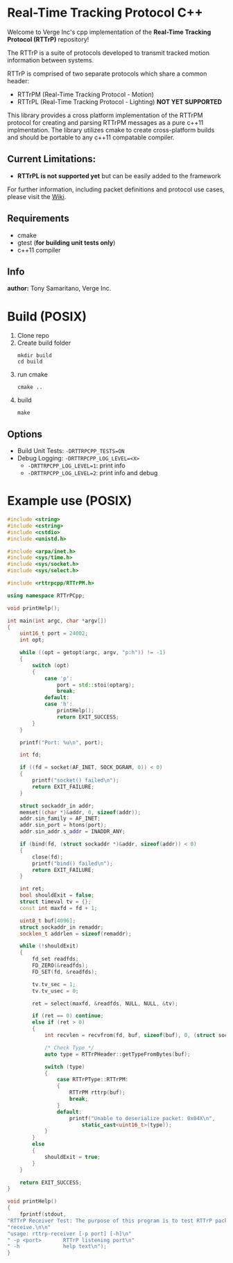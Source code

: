 # Real-Time Tracking Protocol C++
Welcome to Verge Inc's cpp implementation of the **Real-Time Tracking Protocol (RTTrP)** repository!

The RTTrP is a suite of protocols developed to transmit tracked motion information between systems.

RTTrP is comprised of two separate protocols which share a common header:

* RTTrPM (Real-Time Tracking Protocol - Motion)
* RTTrPL (Real-Time Tracking Protocol - Lighting) **NOT YET SUPPORTED**

This library provides a cross platform implementation of the RTTrPM protocol for creating and parsing RTTrPM messages as a pure c++11 implmentation. The library utilizes cmake to create cross-platform builds and should be portable to any c++11 compatable compiler.

## Current Limitations:
- **RTTrPL is not supported yet** but can be easily added to the framework

For further information, including packet definitions and protocol use cases, please visit the [Wiki](https://rttrp.github.io/RTTrP-Wiki/).

## Requirements
- cmake
- gtest (**for building unit tests only**)
- c++11 compiler

## Info
**author:** Tony Samaritano, Verge Inc.

# Build (POSIX)
1. Clone repo
2. Create build folder
   ```
   mkdir build
   cd build
   ```
3. run cmake
   ```
   cmake ..
   ```
4. build
   ```
   make
   ```

## Options
- Build Unit Tests: `-DRTTRPCPP_TESTS=ON`
- Debug Logging: `-DRTTRPCPP_LOG_LEVEL=<X>`
    - `-DRTTRPCPP_LOG_LEVEL=1`: print info
    - `-DRTTRPCPP_LOG_LEVEL=2`: print info and debug

# Example use (POSIX)
```cpp
#include <string>
#include <cstring>
#include <cstdio>
#include <unistd.h>

#include <arpa/inet.h>
#include <sys/time.h>
#include <sys/socket.h>
#include <sys/select.h>

#include <rttrpcpp/RTTrPM.h>

using namespace RTTrPCpp;

void printHelp();

int main(int argc, char *argv[])
{
    uint16_t port = 24002;
    int opt;

    while ((opt = getopt(argc, argv, "p:h")) != -1)
    {
        switch (opt)
        {
            case 'p':
                port = std::stoi(optarg);
                break;
            default:
            case 'h':
                printHelp();
                return EXIT_SUCCESS;
        }
    }

    printf("Port: %u\n", port);

    int fd;

    if ((fd = socket(AF_INET, SOCK_DGRAM, 0)) < 0)
    {
        printf("socket() failed\n");
        return EXIT_FAILURE;
    }

    struct sockaddr_in addr;
    memset((char *)&addr, 0, sizeof(addr));
    addr.sin_family = AF_INET;
    addr.sin_port = htons(port);
    addr.sin_addr.s_addr = INADDR_ANY;

    if (bind(fd, (struct sockaddr *)&addr, sizeof(addr)) < 0)
    {
        close(fd);
        printf("bind() failed\n");
        return EXIT_FAILURE;
    }

    int ret;
    bool shouldExit = false;
    struct timeval tv = {};
    const int maxfd = fd + 1;

    uint8_t buf[4096];
    struct sockaddr_in remaddr;
    socklen_t addrlen = sizeof(remaddr);

    while (!shouldExit)
    {
        fd_set readfds;
        FD_ZERO(&readfds);
        FD_SET(fd, &readfds);

        tv.tv_sec = 1;
        tv.tv_usec = 0;

        ret = select(maxfd, &readfds, NULL, NULL, &tv);

        if (ret == 0) continue;
        else if (ret > 0)
        {
            int recvlen = recvfrom(fd, buf, sizeof(buf), 0, (struct sockaddr *)&remaddr, &addrlen);

            /* Check Type */
            auto type = RTTrPHeader::getTypeFromBytes(buf);

            switch (type)
            {
                case RTTrPType::RTTrPM:
                {
                    RTTrPM rttrp(buf);
                    break;
                }
                default:
                    printf("Unable to deserialize packet: 0x04X\n",
                        static_cast<uint16_t>(type));
            }
        }
        else
        {
            shouldExit = true;
        }
    }

    return EXIT_SUCCESS;
}

void printHelp()
{
    fprintf(stdout,
"RTTrP Receiver Test: The purpose of this program is to test RTTrP packet\n"
"receive.\n\n"
"usage: rttrp-receiver [-p port] [-h]\n"
" -p <port>       RTTrP listening port\n"
" -h              help text\n");
}
```